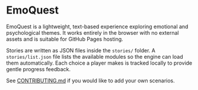 # EmoQuest

EmoQuest is a lightweight, text-based experience exploring emotional and psychological themes. It works entirely in the browser with no external assets and is suitable for GitHub Pages hosting.

Stories are written as JSON files inside the `stories/` folder. A `stories/list.json` file lists the available modules so the engine can load them automatically. Each choice a player makes is tracked locally to provide gentle progress feedback.

See [CONTRIBUTING.md](CONTRIBUTING.md) if you would like to add your own scenarios.
